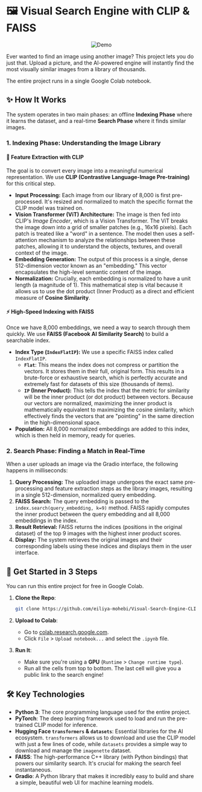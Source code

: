 # 🖼️ Visual Search Engine with CLIP & FAISS

<div align="center">
  <img src="./demo.gif" alt="Demo""/>
</div>

Ever wanted to find an image using another image? This project lets you do just that. Upload a picture, and the AI-powered engine will instantly find the most visually similar images from a library of thousands.

The entire project runs in a single Google Colab notebook.

## ✨ How It Works

The system operates in two main phases: an offline **Indexing Phase** where it learns the dataset, and a real-time **Search Phase** where it finds similar images.

### 1. Indexing Phase: Understanding the Image Library

#### **🧠 Feature Extraction with CLIP**

The goal is to convert every image into a meaningful numerical representation. We use **CLIP (Contrastive Language-Image Pre-training)** for this critical step.

* **Input Processing:** Each image from our library of 8,000 is first pre-processed. It's resized and normalized to match the specific format the CLIP model was trained on.
* **Vision Transformer (ViT) Architecture:** The image is then fed into CLIP's *Image Encoder*, which is a Vision Transformer. The ViT breaks the image down into a grid of smaller patches (e.g., 16x16 pixels). Each patch is treated like a "word" in a sentence. The model then uses a self-attention mechanism to analyze the relationships between these patches, allowing it to understand the objects, textures, and overall context of the image.
* **Embedding Generation:** The output of this process is a single, dense 512-dimension vector known as an "embedding." This vector encapsulates the high-level semantic content of the image.
* **Normalization:** Crucially, each embedding is normalized to have a unit length (a magnitude of 1). This mathematical step is vital because it allows us to use the dot product (Inner Product) as a direct and efficient measure of **Cosine Similarity**.

#### **⚡️ High-Speed Indexing with FAISS**

Once we have 8,000 embeddings, we need a way to search through them quickly. We use **FAISS (Facebook AI Similarity Search)** to build a searchable index.

* **Index Type (`IndexFlatIP`):** We use a specific FAISS index called `IndexFlatIP`.
    * **`Flat`**: This means the index does not compress or partition the vectors. It stores them in their full, original form. This results in a brute-force or exhaustive search, which is perfectly accurate and extremely fast for datasets of this size (thousands of items).
    * **`IP` (Inner Product):** This tells the index that the metric for similarity will be the inner product (or dot product) between vectors. Because our vectors are normalized, maximizing the inner product is mathematically equivalent to maximizing the cosine similarity, which effectively finds the vectors that are "pointing" in the same direction in the high-dimensional space.
* **Population:** All 8,000 normalized embeddings are added to this index, which is then held in memory, ready for queries.

### 2. Search Phase: Finding a Match in Real-Time

When a user uploads an image via the Gradio interface, the following happens in milliseconds:

1.  **Query Processing:** The uploaded image undergoes the exact same pre-processing and feature extraction steps as the library images, resulting in a single 512-dimension, normalized query embedding.
2.  **FAISS Search:** The query embedding is passed to the `index.search(query_embedding, k=9)` method. FAISS rapidly computes the inner product between the query embedding and all 8,000 embeddings in the index.
3.  **Result Retrieval:** FAISS returns the indices (positions in the original dataset) of the top 9 images with the highest inner product scores.
4.  **Display:** The system retrieves the original images and their corresponding labels using these indices and displays them in the user interface.


## 🚀 Get Started in 3 Steps

You can run this entire project for free in Google Colab.

1.  **Clone the Repo**:
    ```bash
    git clone https://github.com/eiliya-mohebi/Visual-Search-Engine-CLIP-FAISS.git
    ```

2.  **Upload to Colab**:
    * Go to [colab.research.google.com](https://colab.research.google.com).
    * Click `File` > `Upload notebook...` and select the `.ipynb` file.

3.  **Run It**:
    * Make sure you're using a **GPU** (`Runtime` > `Change runtime type`).
    * Run all the cells from top to bottom. The last cell will give you a public link to the search engine!

## 🛠️ Key Technologies

* **Python 3**: The core programming language used for the entire project.
* **PyTorch**: The deep learning framework used to load and run the pre-trained CLIP model for inference.
* **Hugging Face `transformers` & `datasets`**: Essential libraries for the AI ecosystem. `transformers` allows us to download and use the CLIP model with just a few lines of code, while `datasets` provides a simple way to download and manage the `imagenette` dataset.
* **FAISS**: The high-performance C++ library (with Python bindings) that powers our similarity search. It's crucial for making the search feel instantaneous.
* **Gradio**: A Python library that makes it incredibly easy to build and share a simple, beautiful web UI for machine learning models.
